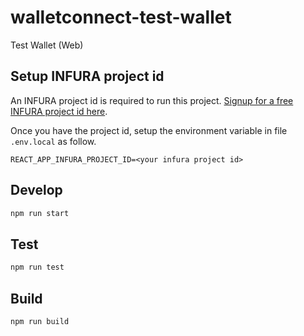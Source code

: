 # walletconnect-test-wallet

Test Wallet (Web)

## Setup INFURA project id

An INFURA project id is required to run this project. [Signup for a free INFURA project id here](https://infura.io/product/ethereum).

Once you have the project id, setup the environment variable in file `.env.local` as follow.

```
REACT_APP_INFURA_PROJECT_ID=<your infura project id>
```

## Develop

```bash
npm run start
```

## Test

```bash
npm run test
```

## Build

```bash
npm run build
```
